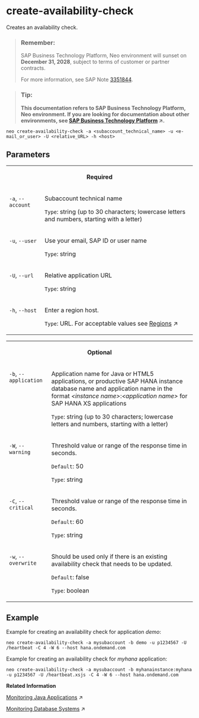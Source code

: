 <!-- loio83d45827519b413bb98c4e2aaf9b3752 -->

# create-availability-check

Creates an availability check.



> ### Remember:  
> SAP Business Technology Platform, Neo environment will sunset on **December 31, 2028**, subject to terms of customer or partner contracts.
> 
> For more information, see SAP Note [3351844](https://launchpad.support.sap.com/#/notes/3351844).

> ### Tip:  
> **This documentation refers to SAP Business Technology Platform, Neo environment. If you are looking for documentation about other environments, see [SAP Business Technology Platform](https://help.sap.com/viewer/65de2977205c403bbc107264b8eccf4b/Cloud/en-US/6a2c1ab5a31b4ed9a2ce17a5329e1dd8.html "SAP Business Technology Platform (SAP BTP) is an integrated offering comprised of four technology portfolios: database and data management, application development and integration, analytics, and intelligent technologies. The platform offers users the ability to turn data into business value, compose end-to-end business processes, and build and extend SAP applications quickly.") :arrow_upper_right:.**



```
neo create-availability-check -a <subaccount_technical_name> -u <e-mail_or_user> -U <relative_URL> -h <host>
```



## Parameters


<table>
<tr>
<th valign="top" colspan="2">

Required



</th>
</tr>
<tr>
<td valign="top">

`-a`, `--account`



</td>
<td valign="top">

Subaccount technical name

`Type`: string \(up to 30 characters; lowercase letters and numbers, starting with a letter\)



</td>
</tr>
<tr>
<td valign="top">

`-u`, `--user`



</td>
<td valign="top">

Use your email, SAP ID or user name

`Type`: string



</td>
</tr>
<tr>
<td valign="top">

`-U`, `--url`



</td>
<td valign="top">

Relative application URL

`Type`: string



</td>
</tr>
<tr>
<td valign="top">

`-h`, `--host`



</td>
<td valign="top">

Enter a region host.

`Type`: URL. For acceptable values see [Regions](https://help.sap.com/viewer/65de2977205c403bbc107264b8eccf4b/Cloud/en-US/350356d1dc314d3199dca15bd2ab9b0e.html "You can deploy applications in different regions. Each region represents a geographical location (for example, Europe, US East) where applications, data, or services are hosted.") :arrow_upper_right:



</td>
</tr>
</table>


<table>
<tr>
<th valign="top" colspan="2">

Optional



</th>
</tr>
<tr>
<td valign="top">

`-b`, `--application` 



</td>
<td valign="top">

Application name for Java or HTML5 applications, or productive SAP HANA instance database name and application name in the format *<instance name\>*:*<application name\>* for SAP HANA XS applications

`Type`: string \(up to 30 characters; lowercase letters and numbers, starting with a letter\)



</td>
</tr>
<tr>
<td valign="top">

`-W`, `--warning`



</td>
<td valign="top">

Threshold value or range of the response time in seconds.

`Default`: 50

`Type`: string



</td>
</tr>
<tr>
<td valign="top">

`-C`, `--critical`



</td>
<td valign="top">

Threshold value or range of the response time in seconds.

`Default`: 60

`Type`: string



</td>
</tr>
<tr>
<td valign="top">

`-w`, `--overwrite`



</td>
<td valign="top">

Should be used only if there is an existing availability check that needs to be updated.

`Default`: false

`Type`: boolean



</td>
</tr>
</table>



<a name="loio83d45827519b413bb98c4e2aaf9b3752__section_jqc_fzt_5fb"/>

## Example

Example for creating an availability check for application *demo*:

```
neo create-availability-check -a mysubaccount -b demo -u p1234567 -U /heartbeat -C 4 -W 6 --host hana.ondemand.com
```

Example for creating an availability check for *myhana* application:

```
neo create-availability-check -a mysubaccount -b myhanainstance:myhana -u p1234567 -U /heartbeat.xsjs -C 4 -W 6 --host hana.ondemand.com
```

**Related Information**  


[Monitoring Java Applications](https://help.sap.com/viewer/64f7d2b06c6b40a9b3097860c5930641/Cloud/en-US/cf4b2953c2534c0a9b491abf5a4847d7.html "") :arrow_upper_right:

[Monitoring Database Systems](https://help.sap.com/viewer/64f7d2b06c6b40a9b3097860c5930641/Cloud/en-US/d5c5c6a37c944ce78fcccf2b84243d8a.html "You can monitor your database system by viewing its metrics in the SAP BTP cockpit, by retrieving them with the Metrics REST API, or by receiving alerts for them. Furthermore, when you use an SAP HANA database system, you can also configure monitoring for its SAP HANA XS applications.") :arrow_upper_right:

